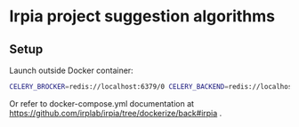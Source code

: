 # Irpia project suggestion algorithms

## Setup

Launch outside Docker container:

```bash
CELERY_BROCKER=redis://localhost:6379/0 CELERY_BACKEND=redis://localhost:6379/1 celery -A tasks worker --concurrency=1 --loglevel=INFO
```

Or refer to docker-compose.yml documentation at https://github.com/irplab/irpia/tree/dockerize/back#irpia .

